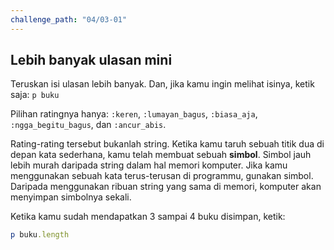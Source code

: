 ```yaml
---
challenge_path: "04/03-01"
---
```


## Lebih banyak ulasan mini

Teruskan isi ulasan lebih banyak. Dan, jika kamu ingin melihat isinya, ketik saja: `p buku`

Pilihan ratingnya hanya: `:keren`, `:lumayan_bagus`, `:biasa_aja`, `:ngga_begitu_bagus`, dan `:ancur_abis`.

Rating-rating tersebut bukanlah string. Ketika kamu taruh sebuah titik dua di depan kata sederhana, kamu telah membuat sebuah **simbol**. Simbol jauh lebih murah daripada string dalam hal memori komputer. Jika kamu menggunakan sebuah kata terus-terusan di programmu, gunakan simbol. Daripada menggunakan ribuan string yang sama di memori, komputer akan menyimpan simbolnya sekali.

Ketika kamu sudah mendapatkan 3 sampai 4 buku disimpan, ketik:

```ruby
p buku.length
```